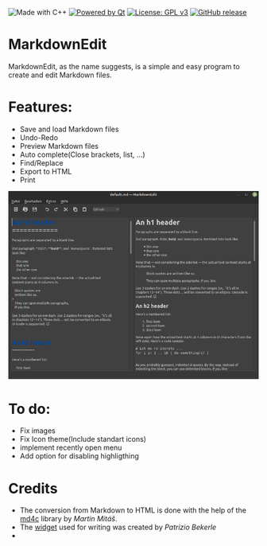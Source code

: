![Made with C++](https://forthebadge.com/images/badges/made-with-c-plus-plus.svg)
[![Powered by Qt](https://forthebadge.com/images/badges/powered-by-qt.svg)](https://qt.io)
[![License: GPL v3](https://img.shields.io/badge/License-GPLv3-blue.svg)](https://www.gnu.org/licenses/gpl-3.0)
[![GitHub release](https://img.shields.io/github/release/Naereen/StrapDown.js.svg)](https://github.com/software-made-easy/MarkdownEdit/releases/)


# MarkdownEdit 
MarkdownEdit, as the name suggests, is a simple and easy program to create and edit Markdown files.

# Features:
- Save and load Markdown files
- Undo-Redo
- Preview Markdown files
- Auto complete(Close brackets, list, ...)
- Find/Replace
- Export to HTML
- Print

![Example](doc/images/Example.png)

# To do:
- Fix images
- Fix Icon theme(Include standart icons)
- implement recently open menu
- Add option for disabling highligthing

# Credits

- The conversion from Markdown to HTML is done with the help of the [md4c](\"https://github.com/mity/md4c\") library by _Martin Mitáš_.
- The [widget](\"https://github.com/pbek/qmarkdowntextedit\") used for writing was created by _Patrizio Bekerle_
- 
